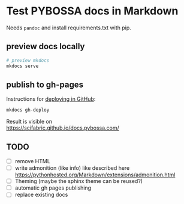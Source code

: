 # Test PYBOSSA docs in Markdown

Needs `pandoc` and install requirements.txt with pip.

## preview docs locally

```bash
# preview mkdocs
mkdocs serve
```

## publish to gh-pages

Instructions for [deploying in GitHub](http://www.mkdocs.org/user-guide/deploying-your-docs/):

```bash
mkdocs gh-deploy
```

Result is visible on  
<https://scifabric.github.io/docs.pybossa.com/>

## TODO

* [ ] remove HTML
* [ ] write admonition (like info) like described here <https://pythonhosted.org/Markdown/extensions/admonition.html>
* [ ] Theming (maybe the sphinx theme can be reused?)
* [ ] automatic gh pages publishing
* [ ] replace existing docs
